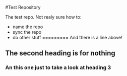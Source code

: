 #Test Repository

The test repo. Not realy sure how to:
 * name the repo
 * sync the repo
 * do other stuff
=========
And there is a line above!

## The second heading is for nothing
### An this one just to take a look at heading 3
